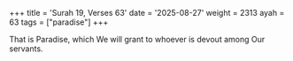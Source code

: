 +++
title = 'Surah 19, Verses 63'
date = '2025-08-27'
weight = 2313
ayah = 63
tags = ["paradise"]
+++

That is Paradise, which We will grant to whoever is devout among Our servants.